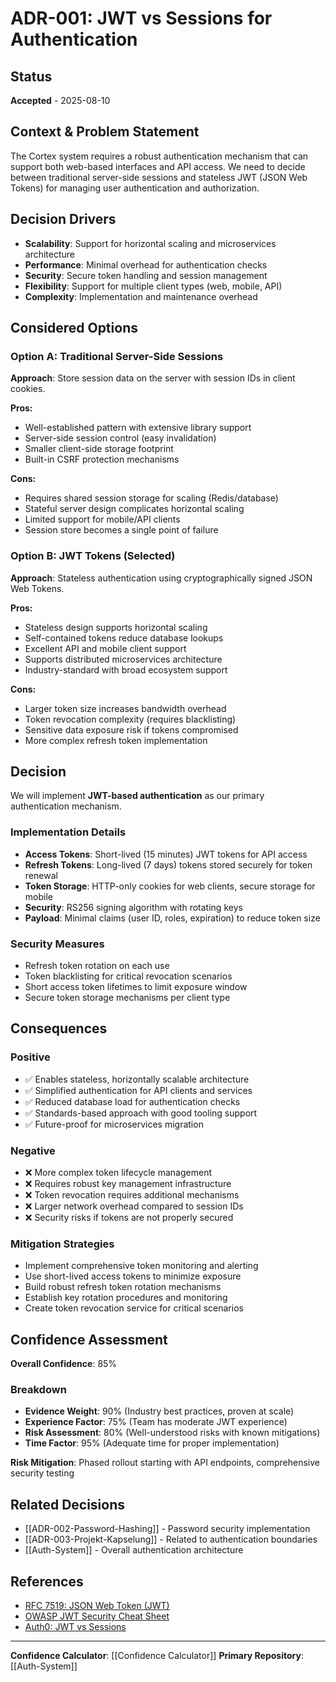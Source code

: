 # ADR-001: JWT vs Sessions for Authentication

## Status
**Accepted** - 2025-08-10

## Context & Problem Statement
The Cortex system requires a robust authentication mechanism that can support both web-based interfaces and API access. We need to decide between traditional server-side sessions and stateless JWT (JSON Web Tokens) for managing user authentication and authorization.

## Decision Drivers
- **Scalability**: Support for horizontal scaling and microservices architecture
- **Performance**: Minimal overhead for authentication checks
- **Security**: Secure token handling and session management
- **Flexibility**: Support for multiple client types (web, mobile, API)
- **Complexity**: Implementation and maintenance overhead

## Considered Options

### Option A: Traditional Server-Side Sessions
**Approach**: Store session data on the server with session IDs in client cookies.

**Pros:**
- Well-established pattern with extensive library support
- Server-side session control (easy invalidation)
- Smaller client-side storage footprint
- Built-in CSRF protection mechanisms

**Cons:**
- Requires shared session storage for scaling (Redis/database)
- Stateful server design complicates horizontal scaling
- Limited support for mobile/API clients
- Session store becomes a single point of failure

### Option B: JWT Tokens (Selected)
**Approach**: Stateless authentication using cryptographically signed JSON Web Tokens.

**Pros:**
- Stateless design supports horizontal scaling
- Self-contained tokens reduce database lookups
- Excellent API and mobile client support
- Supports distributed microservices architecture
- Industry-standard with broad ecosystem support

**Cons:**
- Larger token size increases bandwidth overhead
- Token revocation complexity (requires blacklisting)
- Sensitive data exposure risk if tokens compromised
- More complex refresh token implementation

## Decision
We will implement **JWT-based authentication** as our primary authentication mechanism.

### Implementation Details
- **Access Tokens**: Short-lived (15 minutes) JWT tokens for API access
- **Refresh Tokens**: Long-lived (7 days) tokens stored securely for token renewal
- **Token Storage**: HTTP-only cookies for web clients, secure storage for mobile
- **Security**: RS256 signing algorithm with rotating keys
- **Payload**: Minimal claims (user ID, roles, expiration) to reduce token size

### Security Measures
- Refresh token rotation on each use
- Token blacklisting for critical revocation scenarios
- Short access token lifetimes to limit exposure window
- Secure token storage mechanisms per client type

## Consequences

### Positive
- ✅ Enables stateless, horizontally scalable architecture
- ✅ Simplified authentication for API clients and services  
- ✅ Reduced database load for authentication checks
- ✅ Standards-based approach with good tooling support
- ✅ Future-proof for microservices migration

### Negative
- ❌ More complex token lifecycle management
- ❌ Requires robust key management infrastructure
- ❌ Token revocation requires additional mechanisms
- ❌ Larger network overhead compared to session IDs
- ❌ Security risks if tokens are not properly secured

### Mitigation Strategies
- Implement comprehensive token monitoring and alerting
- Use short-lived access tokens to minimize exposure
- Build robust refresh token rotation mechanisms
- Establish key rotation procedures and monitoring
- Create token revocation service for critical scenarios

## Confidence Assessment
**Overall Confidence**: 85%

### Breakdown
- **Evidence Weight**: 90% (Industry best practices, proven at scale)
- **Experience Factor**: 75% (Team has moderate JWT experience)
- **Risk Assessment**: 80% (Well-understood risks with known mitigations)
- **Time Factor**: 95% (Adequate time for proper implementation)

**Risk Mitigation**: Phased rollout starting with API endpoints, comprehensive security testing

## Related Decisions
- [[ADR-002-Password-Hashing]] - Password security implementation
- [[ADR-003-Projekt-Kapselung]] - Related to authentication boundaries
- [[Auth-System]] - Overall authentication architecture

## References
- [RFC 7519: JSON Web Token (JWT)](https://tools.ietf.org/html/rfc7519)
- [OWASP JWT Security Cheat Sheet](https://cheatsheetseries.owasp.org/cheatsheets/JSON_Web_Token_for_Java_Cheat_Sheet.html)
- [Auth0: JWT vs Sessions](https://auth0.com/blog/a-look-at-the-latest-draft-for-jwt-bcp/)

---

**Confidence Calculator**: [[Confidence Calculator]]
**Primary Repository**: [[Auth-System]]